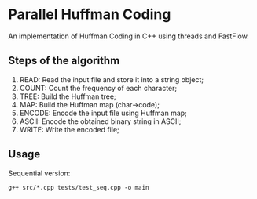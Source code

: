 # Parallel Huffman Coding
An implementation of Huffman Coding in C++ using threads and FastFlow.

## Steps of the algorithm
1. READ: Read the input file and store it into a string object;
2. COUNT: Count the frequency of each character;
3. TREE: Build the Huffman tree;
4. MAP: Build the Huffman map (char->code);
5. ENCODE: Encode the input file using Huffman map;
6. ASCII: Encode the obtained binary string in ASCII;
7. WRITE: Write the encoded file;

## Usage
Sequential version:
```
g++ src/*.cpp tests/test_seq.cpp -o main
```